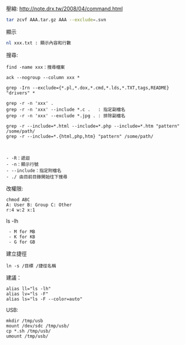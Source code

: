 
壓縮:
http://note.drx.tw/2008/04/command.html
```bash
tar zcvf AAA.tar.gz AAA --exclude=.svn
```

顯示
```bash
nl xxx.txt : 顯示內容和行數
```

搜尋:
```
find -name xxx：搜尋檔案

ack --nogroup --column xxx *

grep -Irn --exclude={*.pl,*.dox,*.cmd,*.lds,*.TXT,tags,README} "drivers" *

grep -r -n 'xxx' .  
grep -r -n 'xxx' --include *.c .   : 指定副檔名
grep -r -n 'xxx' --exclude *.jpg . : 排除副檔名

grep -r --include=*.html --include=*.php --include=*.htm "pattern" /some/path/
grep -r --include=*.{html,php,htm} "pattern" /some/path/



- -R：遞迴
- -n：顯示行號
- --include：指定附檔名
- ./ 由目前目錄開始往下搜尋
```

改權限:
```
chmod ABC
A: User B: Group C: Other
r:4 w:2 x:1
```

ls -lh
```
 - M for MB
 - K for KB
 - G for GB
```

建立捷徑
```
ln -s /目標 /捷徑名稱
```

建議： 
 ```
alias ll="ls -lh"
alias lv="ls -F"
alias ls="ls -F --color=auto"
```

USB:
```
mkdir /tmp/usb
mount /dev/sdc /tmp/usb/
cp *.sh /tmp/usb/
umount /tmp/usb/
```
